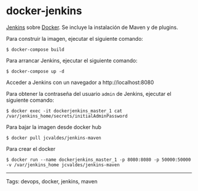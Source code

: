 # docker-jenkins
[Jenkins](https://jenkins.io/) sobre [Docker](https://www.docker.com/). Se incluye la instalación de Maven y de plugins.

Para construir la imagen, ejecutar el siguiente comando:
```
$ docker-compose build
```

Para arrancar Jenkins, ejecutar el siguiente comando:
```
$ docker-compose up -d
```

Acceder a Jenkins con un navegador a http://localhost:8080

Para obtener la contraseña del usuario `admin` de Jenkins, ejecutar el siguiente comando:
```
$ docker exec -it dockerjenkins_master_1 cat /var/jenkins_home/secrets/initialAdminPassword
```

Para bajar la imagen desde docker hub
```
$ docker pull jcvaldes/jenkins-maven
```
Para crear el docker
```
$ docker run --name dockerjenkins_master_1 -p 8080:8080 -p 50000:50000 -v /var/jenkins_home jcvaldes/jenkins-maven
```
---

Tags: devops, docker, jenkins, maven